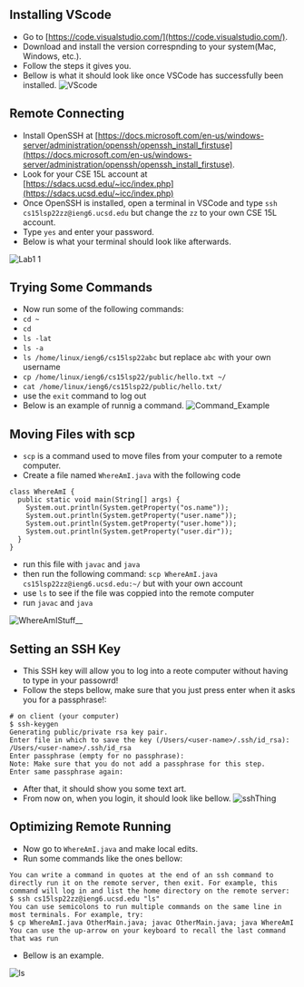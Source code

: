 ## Installing VScode
* Go to [https://code.visualstudio.com/](https://code.visualstudio.com/).
* Download and install the version correspnding to your system(Mac, Windows, etc.).
* Follow the steps it gives you.
* Bellow is what it should look like once VSCode has successfully been installed.
![VScode](https://user-images.githubusercontent.com/103292060/162644188-063fea7b-c9be-4119-8868-565bbfc4a562.PNG)

## Remote Connecting
* Install OpenSSH at [https://docs.microsoft.com/en-us/windows-server/administration/openssh/openssh_install_firstuse](https://docs.microsoft.com/en-us/windows-server/administration/openssh/openssh_install_firstuse).
* Look for your CSE 15L account at [https://sdacs.ucsd.edu/~icc/index.php](https://sdacs.ucsd.edu/~icc/index.php)
* Once OpenSSH is installed, open a terminal in VSCode and type `ssh cs15lsp22zz@ieng6.ucsd.edu` but change the `zz` to your own CSE 15L account.
* Type `yes` and enter your password.
* Below is what your terminal should look like afterwards.

![Lab1 1](https://user-images.githubusercontent.com/103292060/162556043-f108c674-9d29-4a27-94d4-3d842de0f274.PNG)

## Trying Some Commands
*  Now run some of the following commands:
* `cd ~`
*  `cd`
*  `ls -lat`
*  `ls -a`
*  `ls /home/linux/ieng6/cs15lsp22abc` but replace `abc` with your own username
*  `cp /home/linux/ieng6/cs15lsp22/public/hello.txt ~/`
*  `cat /home/linux/ieng6/cs15lsp22/public/hello.txt/`
*  use the `exit` command to log out
*  Below is an example of runnig a command.
![Command_Example](https://user-images.githubusercontent.com/103292060/162651712-bd3b9256-b2b9-4911-a727-384db8b9ea2d.PNG)

## Moving Files with scp
* `scp` is a command used to move files from your computer to a remote computer.
* Create a file named `WhereAmI.java` with the following code

```
class WhereAmI {
  public static void main(String[] args) {
    System.out.println(System.getProperty("os.name"));
    System.out.println(System.getProperty("user.name"));
    System.out.println(System.getProperty("user.home"));
    System.out.println(System.getProperty("user.dir"));
  }
}
```
* run this file with `javac` and `java`
* then run the following command: `scp WhereAmI.java cs15lsp22zz@ieng6.ucsd.edu:~/` but with your own account
* use `ls` to see if the file was coppied into the remote computer
* run `javac`   and `java`

![WhereAmIStuff__](https://user-images.githubusercontent.com/103292060/162654668-3c9b6729-73b9-4ff3-ae81-79c4b2cfed44.PNG)

## Setting an SSH Key
* This SSH key will allow you to log into a reote computer without having to type in your passowrd!
* Follow the steps bellow, make sure that you just press enter when it asks you for a passphrase!:
```
# on client (your computer)
$ ssh-keygen
Generating public/private rsa key pair.
Enter file in which to save the key (/Users/<user-name>/.ssh/id_rsa): /Users/<user-name>/.ssh/id_rsa
Enter passphrase (empty for no passphrase): 
Note: Make sure that you do not add a passphrase for this step.
Enter same passphrase again: 
```
* After that, it should show you some text art.
* From now on, when you login, it should look like bellow.
![sshThing](https://user-images.githubusercontent.com/103292060/162655145-d4b4017a-7557-47e5-afc8-825e3646b26a.PNG)

## Optimizing Remote Running
* Now go to `WhereAmI.java` and make local edits.
* Run some commands like the ones bellow:
```
You can write a command in quotes at the end of an ssh command to directly run it on the remote server, then exit. For example, this command will log in and list the home directory on the remote server:
$ ssh cs15lsp22zz@ieng6.ucsd.edu "ls"
You can use semicolons to run multiple commands on the same line in most terminals. For example, try:
$ cp WhereAmI.java OtherMain.java; javac OtherMain.java; java WhereAmI
You can use the up-arrow on your keyboard to recall the last command that was run
```
* Bellow is an example.

![ls](https://user-images.githubusercontent.com/103292060/162658213-7632d06c-09ba-4cfa-83bb-0f3bddbf71f5.PNG)
